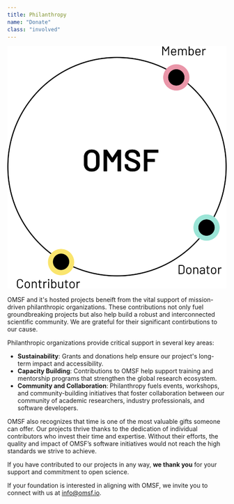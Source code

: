 ```yaml
---
title: Philanthropy
name: "Donate"
class: "involved"
---
```


![Become a contributor](/images/member.svg)

OMSF and it's hosted projects beneift from the vital support of mission-driven philanthropic organizations. These contributions not only fuel groundbreaking projects but also help build a robust and interconnected scientific community. We are grateful for their significant contirbutions to our cause.  

Philanthropic organizations provide critical support in several key areas:
- **Sustainability**: Grants and donations help ensure our project's long-term impact and accessibility.
- **Capacity Building**: Contributions to OMSF help support training and mentorship programs that strengthen the global research ecosystem.
- **Community and Collaboration**: Philanthropy fuels events, workshops, and community-building initiatives that foster collaboration between our community of academic researchers, industry professionals, and software developers.

OMSF also recognizes that time is one of the most valuable gifts someone can offer. Our projects thrive thanks to the dedication of individual contributors who invest their time and expertise. Without their efforts, the quality and impact of OMSF’s software initiatives would not reach the high standards we strive to achieve.  

If you have contributed to our projects in any way, **we thank you** for your support and commitment to open science.  

If your foundation is interested in aligning with OMSF, we invite you to connect with us at [info@omsf.io](info@omsf.io).

